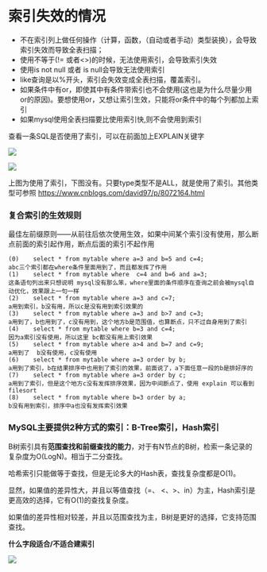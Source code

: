 # 索引失效的情况

-   不在索引列上做任何操作（计算，函数，（自动或者手动）类型装换），会导致索引失效而导致全表扫描；
-   使用不等于(!= 或者<>)的时候，无法使用索引，会导致索引失效
-   使用is not null 或者 is null会导致无法使用索引
-   like查询是以%开头，索引会失效变成全表扫描，覆盖索引。
-   如果条件中有or，即使其中有条件带索引也不会使用(这也是为什么尽量少用or的原因)。要想使用or，又想让索引生效，只能将or条件中的每个列都加上索引
-   如果mysql使用全表扫描要比使用索引快,则不会使用到索引

查看一条SQL是否使用了索引，可以在前面加上EXPLAIN关键字

![](https://oscimg.oschina.net/oscnet/6ec63bc8e9eb938b1500c90ebb793276581.jpg)

![](https://oscimg.oschina.net/oscnet/e66128f79552870471ab5cfe021ff249653.jpg)

上图为使用了索引，下图没有。只要type类型不是ALL，就是使用了索引。其他类型可参照 https://www.cnblogs.com/david97/p/8072164.html

### 复合索引的生效规则

最佳左前缀原则——从前往后依次使用生效，如果中间某个索引没有使用，那么断点前面的索引起作用，断点后面的索引不起作用

```
(0)    select * from mytable where a=3 and b=5 and c=4;
abc三个索引都在where条件里面用到了，而且都发挥了作用
(1)    select * from mytable where  c=4 and b=6 and a=3;
这条语句列出来只想说明 mysql没有那么笨，where里面的条件顺序在查询之前会被mysql自动优化，效果跟上一句一样
(2)    select * from mytable where a=3 and c=7;
a用到索引，b没有用，所以c是没有用到索引效果的
(3)    select * from mytable where a=3 and b>7 and c=3;
a用到了，b也用到了，c没有用到，这个地方b是范围值，也算断点，只不过自身用到了索引
(4)    select * from mytable where b=3 and c=4;
因为a索引没有使用，所以这里 bc都没有用上索引效果
(5)    select * from mytable where a>4 and b=7 and c=9;
a用到了  b没有使用，c没有使用
(6)    select * from mytable where a=3 order by b;
a用到了索引，b在结果排序中也用到了索引的效果，前面说了，a下面任意一段的b是排好序的
(7)    select * from mytable where a=3 order by c;
a用到了索引，但是这个地方c没有发挥排序效果，因为中间断点了，使用 explain 可以看到 filesort
(8)    select * from mytable where b=3 order by a;
b没有用到索引，排序中a也没有发挥索引效果
```

### MySQL主要提供2种方式的索引：B-Tree索引，Hash索引

B树索引具有**范围查找和前缀查找的能力**，对于有N节点的B树，检索一条记录的复杂度为O(LogN)。相当于二分查找。

哈希索引只能做等于查找，但是无论多大的Hash表，查找复杂度都是O(1)。

显然，如果值的差异性大，并且以等值查找（=、 <、>、in）为主，Hash索引是更高效的选择，它有O(1)的查找复杂度。

如果值的差异性相对较差，并且以范围查找为主，B树是更好的选择，它支持范围查找。

**什么字段适合/不适合建索引**

![](https://oscimg.oschina.net/oscnet/9b21b615d1dfc5d8132408f408d7b85f7ef.jpg)